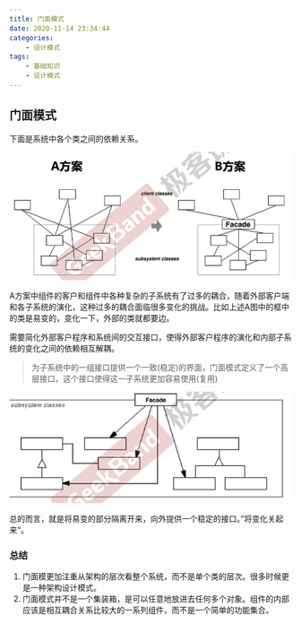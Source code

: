 ```yaml
---
title: 门面模式
date: 2020-11-14 23:34:44
categories:
	- 设计模式
tags:
	- 基础知识
    - 设计模式
---
```


## 门面模式

下面是系统中各个类之间的依赖关系。

![image-20201121154056457](门面模式/1.png)

A方案中组件的客户和组件中各种复杂的子系统有了过多的耦合，随着外部客户端和各子系统的演化，这种过多的耦合面临很多变化的挑战。比如上述A图中的框中的类是易变的，变化一下，外部的类就都要边。

需要简化外部客户程序和系统间的交互接口，使得外部客户程序的演化和内部子系统的变化之间的依赖相互解耦。

> 为子系统中的一组接口提供一个一致(稳定)的界面，门面模式定义了一个高层接口，这个接口使得这一子系统更加容易使用(复用)

![image-20201121154404779](门面模式/2.png)

总的而言，就是将易变的部分隔离开来，向外提供一个稳定的接口。”将变化关起来“。

### 总结

1. 门面模更加注重从架构的层次看整个系统，而不是单个类的层次。很多时候更是一种架构设计模式。
2. 门面模式并不是一个集装箱，是可以任意地放进去任何多个对象。组件的内部应该是相互耦合关系比较大的一系列组件，而不是一个简单的功能集合。


